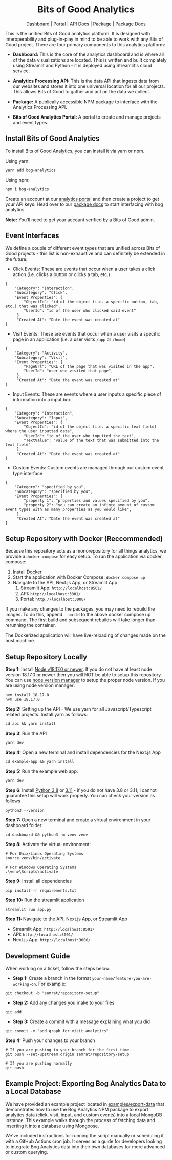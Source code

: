 <div align="center"> 
<h1>Bits of Good Analytics</h1></div>

<div align="center">

[Dashboard](https://analytics.bitsofgood.org) | [Portal](https://portal.analytics.bitsofgood.org) | [API Docs](https://analytics.bitsofgood.org/docs) | [Package](https://www.npmjs.com/package/bog-analytics) | [Package Docs](https://github.com/GTBitsOfGood/bog-analytics/tree/main/package#bits-of-good-analytics-npm-package)

</div>

This is the unified Bits of Good analytics platform. It is designed with interoperability and plug-in-play in mind to be able to work with any Bits of Good project. There are four primary components to this analytics platform:

-   **Dashboard:** This is the core of the analytics dashboard and is where all of the data visualizations are located. This is written and built complately using Streamlit and Python - it is deployed using Streamlit's cloud service.

-   **Analytics Processing API:** This is the data API that ingests data from our websites and stores it into one universal location for all our projects. This allows Bits of Good to gather and act on the data we collect.

-   **Package:** A publically accessible NPM package to interface with the Analytics Processing API.

-   **Bits of Good Analytics Portal:** A portal to create and manage projects and event types.

## Install Bits of Good Analytics

To install Bits of Good Analytics, you can install it via yarn or npm.

Using yarn:

```
yarn add bog-analytics
```

Using npm:

```
npm i bog-analytics
```

Create an account at our [analytics portal](https://portal.analytics.bitsofgood.org) and then create a project to get your API keys. Head over to our [package docs](https://github.com/GTBitsOfGood/bog-analytics/tree/main/package#bits-of-good-analytics-npm-package) to start interfacing with bog analytics.

**Note:** You'll need to get your account verified by a Bits of Good admin.

## Event Interfaces

We define a couple of different event types that are unified across Bits of Good projects - this list is non-exhaustive and can definitely be extended in the future:

-   Click Events: These are events that occur when a user takes a click action (i.e. clicks a button or clicks a tab, etc.)

```
{
    "Category": "Interaction",
    "Subcategory": "Click",
    "Event Properties": {
        "ObjectId": "id of the object (i.e. a specific button, tab, etc.) that was clicked",
        "UserId": "id of the user who clicked said event"
     }
     "Created At": "Date the event was created at"
}
```

-   Visit Events: These are events that occur when a user visits a specific page in an application (i.e. a user visits `/app` or `/home`)

```
{
    "Category": "Activity",
    "Subcategory": "Visit",
    "Event Properties": {
        "PageUrl": "URL of the page that was visited in the app",
        "UserId": "user who visited that page",
     },
     "Created At": "Date the event was created at"
}
```

-   Input Events: These are events where a user inputs a specific piece of information into a input box

```
{
    "Category": "Interaction",
    "Subcategory": "Input",
    "Event Properties": {
        "ObjectId": "id of the object (i.e. a specific text field) where the user inputted data",
        "UserId": "id of the user who inputted the text",
        "TextValue": "value of the text that was submitted into the text field"
     },
     "Created At": "Date the event was created at"
}
```

-   Custom Events: Custom events are managed through our custom event type interface

```
{
    "Category": "specified by you",
    "Subcategory": "specified by you",
    "Event Properties": {
        "property 1": "properties and values specified by you",
        "property 2": "you can create an infinte amount of custom event types with as many properties as you would like",
     },
     "Created At": "Date the event was created at"
}
```

## Setup Repository with Docker (Reccommended)

Because this repository acts as a monorepository for all things analytics, we provide a `docker-compose` for easy setup. To run the application via docker compose:

1. Install [Docker](https://docs.docker.com/engine/install/)
2. Start the application with Docker Compose: `docker compose up`
3. Navigate to the API, Next.js App, or Streamlit App
    1. Streamlit App: `http://localhost:8501/`
    2. API: `http://localhost:3001/`
    3. Portal: `http://localhost:3000/`

If you make any changes to the packages, you may need to rebuild the images. To do this, append `--build` to the above docker compose up command. The first build and subsequent rebuilds will take longer than rerunning the container.

The Dockerized application will have live-reloading of changes made on the host machine.

## Setup Repository Locally

**Step 1:** Install [Node v18.17.0 or newer](https://nodejs.org/en/download/current). If you do not have at least node version 18.17.0 or newer then you will NOT be able to setup this repository. You can use [node version manager](https://github.com/nvm-sh/nvm) to setup the proper node version. If you are using node version manager:

```
nvm install 18.17.0
nvm use 18.17.0
```

**Step 2:** Setting up the API - We use yarn for all Javascript/Typescript related projects. Install yarn as follows:

```
cd api && yarn install
```

**Step 3:** Run the API

```
yarn dev
```

**Step 4:** Open a new terminal and install dependencies for the Next.js App

```
cd example-app && yarn install
```

**Step 5:** Run the example web app:

```
yarn dev
```

**Step 6**: Install [Python 3.8](https://www.python.org/downloads/release/python-380/) or [3.11](https://www.python.org/downloads/release/python-3110/) - if you do not have 3.8 or 3.11, I cannot guarantee this setup will work properly. You can check your version as follows

```
python3 --version
```

**Step 7:** Open a new terminal and create a virtual environment in your dashboard folder:

```
cd dashboard && python3 -m venv venv
```

**Step 8:** Activate the virtual environment:

```
# For Unix/Linux Operating Systems
source venv/bin/activate

# For Windows Operating Systems
.\venv\Scripts\activate
```

**Step 9:** Install all dependencies

```
pip install -r requirements.txt
```

**Step 10:** Run the streamlit application

```
streamlit run app.py
```

**Step 11:** Navigate to the API, Next.js App, or Streamlit App

-   Streamlit App: `http://localhost:8501/`
-   API: `http://localhost:3001/`
-   Next.js App: `http://localhost:3000/`

## Development Guide

When working on a ticket, follow the steps below:

-   **Step 1:** Create a branch in the format `your-name/feature-you-are-working-on`. For example:

```
git checkout -b "samrat/repository-setup"
```

-   **Step 2:** Add any changes you make to your files

```
git add .
```

-   **Step 3:** Create a commit with a message explaining what you did

```
git commit -m "add graph for visit analytics"
```

**Step 4:** Push your changes to your branch

```
# If you are pushing to your branch for the first time
git push --set-upstream origin samrat/repository-setup

# If you are pushing normally
git push
```

## Example Project: Exporting Bog Analytics Data to a Local Database

We have provided an example project located in [examples/export-data](https://github.com/GTBitsOfGood/bog-analytics/tree/main/examples/export-data) that demonstrates how to use the Bog Analytics NPM package to export analytics data (click, visit, input, and custom events) into a local MongoDB instance. This example walks through the process of fetching data and inserting it into a database using Mongoose.

We've included instructions for running the script manually or scheduling it with a GitHub Actions cron job. It serves as a guide for developers looking to integrate Bog Analytics data into their own databases for more advanced or custom querying.
